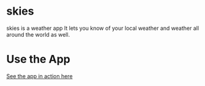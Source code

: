 # skies
skies is a weather app
It lets you know of your local weather and weather all around the world as well.

# Use the App
[See the app in action here](https://anuragsingh6.github.io/skies)